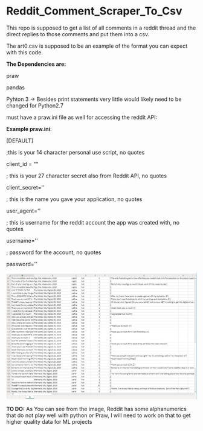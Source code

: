 # Reddit_Comment_Scraper_To_Csv
This repo is supposed to get a list of all comments in a reddit thread and the direct replies to those comments and put them into a csv.

The art0.csv is supposed to be an example of the format you can expect with this code.

 **The Dependencies are:** 

  praw
  
  pandas
  
  Pyhton 3 -> Besides print statements very little would likely need to be changed for Python2.7
  
  must have a praw.ini file as well for accessing the reddit API:
  
  **Example praw.ini**:
  
  [DEFAULT]
    
  ;this is your 14 character personal use script, no quotes

  client_id = ""

  ; this is your 27 character secret also from Reddit API, no quotes

  client_secret=''

  ; this is the name you gave your application, no quotes

  user_agent=''

  ; this is username for the reddit account the app was created with, no quotes

  username=''

  ; password for the account, no quotes

  password=''
  


![Csv Example](Capture.PNG)

**TO DO:** As You can see from the image, Reddit has some alphanumerics that do not play well with python or Praw, I will need to work on that 
to get higher quality data for ML projects 
